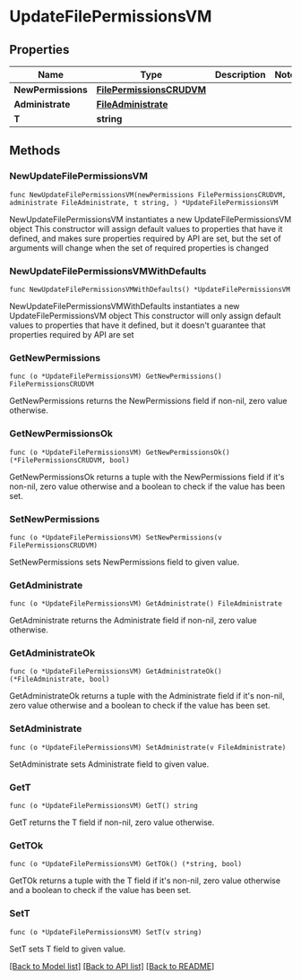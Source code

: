 # UpdateFilePermissionsVM

## Properties

Name | Type | Description | Notes
------------ | ------------- | ------------- | -------------
**NewPermissions** | [**FilePermissionsCRUDVM**](FilePermissionsCRUDVM.md) |  | 
**Administrate** | [**FileAdministrate**](FileAdministrate.md) |  | 
**T** | **string** |  | 

## Methods

### NewUpdateFilePermissionsVM

`func NewUpdateFilePermissionsVM(newPermissions FilePermissionsCRUDVM, administrate FileAdministrate, t string, ) *UpdateFilePermissionsVM`

NewUpdateFilePermissionsVM instantiates a new UpdateFilePermissionsVM object
This constructor will assign default values to properties that have it defined,
and makes sure properties required by API are set, but the set of arguments
will change when the set of required properties is changed

### NewUpdateFilePermissionsVMWithDefaults

`func NewUpdateFilePermissionsVMWithDefaults() *UpdateFilePermissionsVM`

NewUpdateFilePermissionsVMWithDefaults instantiates a new UpdateFilePermissionsVM object
This constructor will only assign default values to properties that have it defined,
but it doesn't guarantee that properties required by API are set

### GetNewPermissions

`func (o *UpdateFilePermissionsVM) GetNewPermissions() FilePermissionsCRUDVM`

GetNewPermissions returns the NewPermissions field if non-nil, zero value otherwise.

### GetNewPermissionsOk

`func (o *UpdateFilePermissionsVM) GetNewPermissionsOk() (*FilePermissionsCRUDVM, bool)`

GetNewPermissionsOk returns a tuple with the NewPermissions field if it's non-nil, zero value otherwise
and a boolean to check if the value has been set.

### SetNewPermissions

`func (o *UpdateFilePermissionsVM) SetNewPermissions(v FilePermissionsCRUDVM)`

SetNewPermissions sets NewPermissions field to given value.


### GetAdministrate

`func (o *UpdateFilePermissionsVM) GetAdministrate() FileAdministrate`

GetAdministrate returns the Administrate field if non-nil, zero value otherwise.

### GetAdministrateOk

`func (o *UpdateFilePermissionsVM) GetAdministrateOk() (*FileAdministrate, bool)`

GetAdministrateOk returns a tuple with the Administrate field if it's non-nil, zero value otherwise
and a boolean to check if the value has been set.

### SetAdministrate

`func (o *UpdateFilePermissionsVM) SetAdministrate(v FileAdministrate)`

SetAdministrate sets Administrate field to given value.


### GetT

`func (o *UpdateFilePermissionsVM) GetT() string`

GetT returns the T field if non-nil, zero value otherwise.

### GetTOk

`func (o *UpdateFilePermissionsVM) GetTOk() (*string, bool)`

GetTOk returns a tuple with the T field if it's non-nil, zero value otherwise
and a boolean to check if the value has been set.

### SetT

`func (o *UpdateFilePermissionsVM) SetT(v string)`

SetT sets T field to given value.



[[Back to Model list]](../README.md#documentation-for-models) [[Back to API list]](../README.md#documentation-for-api-endpoints) [[Back to README]](../README.md)


